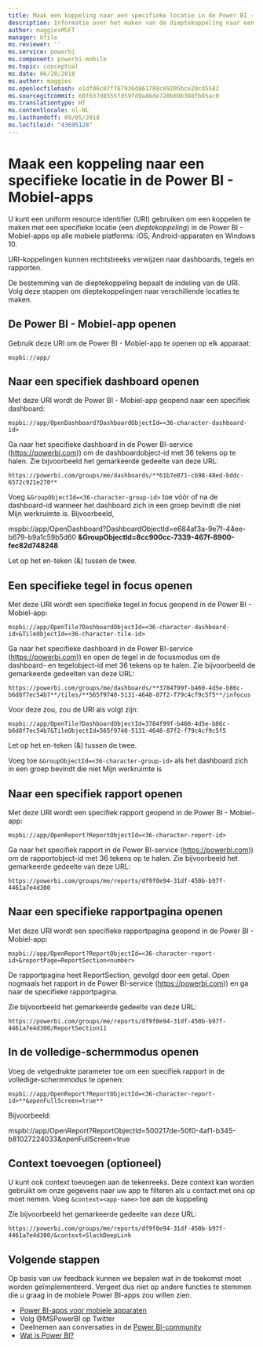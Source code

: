 ```yaml
---
title: Maak een koppeling naar een specifieke locatie in de Power BI - Mobiel-apps
description: Informatie over het maken van de dieptekoppeling naar een specifiek dashboard, tegel of rapport in de Power BI - Mobiel-app met een uniform resource identifier (URI).
author: maggiesMSFT
manager: kfile
ms.reviewer: ''
ms.service: powerbi
ms.component: powerbi-mobile
ms.topic: conceptual
ms.date: 06/28/2018
ms.author: maggies
ms.openlocfilehash: e1df06c07f767936d861788c89205bce20cd5582
ms.sourcegitcommit: 60f637d8555fd59fd9a86de720b89b388fb85ac0
ms.translationtype: HT
ms.contentlocale: nl-NL
ms.lasthandoff: 09/05/2018
ms.locfileid: "43695128"
---
```

# <a name="create-a-link-to-a-specific-location-in-the-power-bi-mobile-apps"></a>Maak een koppeling naar een specifieke locatie in de Power BI - Mobiel-apps
U kunt een uniform resource identifier (URI) gebruiken om een koppelen te maken met een specifieke locatie (een *dieptekoppeling*) in de Power BI - Mobiel-apps op alle mobiele platforms: iOS, Android-apparaten en Windows 10.

URI-koppelingen kunnen rechtstreeks verwijzen naar dashboards, tegels en rapporten.

De bestemming van de dieptekoppeling bepaalt de indeling van de URI. Volg deze stappen om dieptekoppelingen naar verschillende locaties te maken. 

## <a name="open-the-power-bi-mobile-app"></a>De Power BI - Mobiel-app openen
Gebruik deze URI om de Power BI - Mobiel-app te openen op elk apparaat:

    mspbi://app/


## <a name="open-to-a-specific-dashboard"></a>Naar een specifiek dashboard openen
Met deze URI wordt de Power BI - Mobiel-app geopend naar een specifiek dashboard:

    mspbi://app/OpenDashboard?DashboardObjectId=<36-character-dashboard-id>

Ga naar het specifieke dashboard in de Power BI-service (https://powerbi.com)) om de dashboardobject-id met 36 tekens op te halen. Zie bijvoorbeeld het gemarkeerde gedeelte van deze URL:

`https://powerbi.com/groups/me/dashboards/**61b7e871-cb98-48ed-bddc-6572c921e270**`

Voeg `&GroupObjectId=<36-character-group-id>` toe vóór of na de dashboard-id wanneer het dashboard zich in een groep bevindt die niet Mijn werkruimte is. Bijvoorbeeld, 

mspbi://app/OpenDashboard?DashboardObjectId=e684af3a-9e7f-44ee-b679-b9a1c59b5d60 **&GroupObjectId=8cc900cc-7339-467f-8900-fec82d748248**

Let op het en-teken (&) tussen de twee.

## <a name="open-to-a-specific-tile-in-focus"></a>Een specifieke tegel in focus openen
Met deze URI wordt een specifieke tegel in focus geopend in de Power BI - Mobiel-app:

    mspbi://app/OpenTile?DashboardObjectId=<36-character-dashboard-id>&TileObjectId=<36-character-tile-id>

Ga naar het specifieke dashboard in de Power BI-service (https://powerbi.com)) en open de tegel in de focusmodus om de dashboard- en tegelobject-id met 36 tekens op te halen. Zie bijvoorbeeld de gemarkeerde gedeelten van deze URL:

`https://powerbi.com/groups/me/dashboards/**3784f99f-b460-4d5e-b86c-b6d8f7ec54b7**/tiles/**565f9740-5131-4648-87f2-f79c4cf9c5f5**/infocus`

Voor deze zou, zou de URI als volgt zijn:

    mspbi://app/OpenTile?DashboardObjectId=3784f99f-b460-4d5e-b86c-b6d8f7ec54b7&TileObjectId=565f9740-5131-4648-87f2-f79c4cf9c5f5

Let op het en-teken (&) tussen de twee.

Voeg toe `&GroupObjectId=<36-character-group-id>` als het dashboard zich in een groep bevindt die niet Mijn werkruimte is

## <a name="open-to-a-specific-report"></a>Naar een specifiek rapport openen
Met deze URI wordt een specifiek rapport geopend in de Power BI - Mobiel-app:

    mspbi://app/OpenReport?ReportObjectId=<36-character-report-id>

Ga naar het specifiek rapport in de Power BI-service (https://powerbi.com)) om de rapportobject-id met 36 tekens op te halen. Zie bijvoorbeeld het gemarkeerde gedeelte van deze URL:

`https://powerbi.com/groups/me/reports/df9f0e94-31df-450b-b97f-4461a7e4d300`

## <a name="open-to-a-specific-report-page"></a>Naar een specifieke rapportpagina openen
Met deze URI wordt een specifieke rapportpagina geopend in de Power BI - Mobiel-app:

    mspbi://app/OpenReport?ReportObjectId=<36-character-report-id>&reportPage=ReportSection<number>

De rapportpagina heet ReportSection, gevolgd door een getal. Open nogmaals het rapport in de Power BI-service (https://powerbi.com)) en ga naar de specifieke rapportpagina. 

Zie bijvoorbeeld het gemarkeerde gedeelte van deze URL:

`https://powerbi.com/groups/me/reports/df9f0e94-31df-450b-b97f-4461a7e4d300/ReportSection11`

## <a name="open-in-full-screen-mode"></a>In de volledige-schermmodus openen
Voeg de vetgedrukte parameter toe om een specifiek rapport in de volledige-schermmodus te openen:

    mspbi://app/OpenReport?ReportObjectId=<36-character-report-id>**&openFullScreen=true**

Bijvoorbeeld: 

mspbi://app/OpenReport?ReportObjectId=500217de-50f0-4af1-b345-b81027224033&openFullScreen=true

## <a name="add-context-optional"></a>Context toevoegen (optioneel)
U kunt ook context toevoegen aan de tekenreeks. Deze context kan worden gebruikt om onze gegevens naar uw app te filteren als u contact met ons op moet nemen. Voeg `&context=<app-name>` toe aan de koppeling

Zie bijvoorbeeld het gemarkeerde gedeelte van deze URL: 

`https://powerbi.com/groups/me/reports/df9f0e94-31df-450b-b97f-4461a7e4d300/&context=SlackDeepLink`

## <a name="next-steps"></a>Volgende stappen
Op basis van uw feedback kunnen we bepalen wat in de toekomst moet worden geïmplementeerd. Vergeet dus niet op andere functies te stemmen die u graag in de mobiele Power BI-apps zou willen zien. 

* [Power BI-apps voor mobiele apparaten](mobile-apps-for-mobile-devices.md)
* Volg @MSPowerBI op Twitter
* Deelnemen aan conversaties in de [Power BI-community](http://community.powerbi.com/)
* [Wat is Power BI?](power-bi-overview.md)

